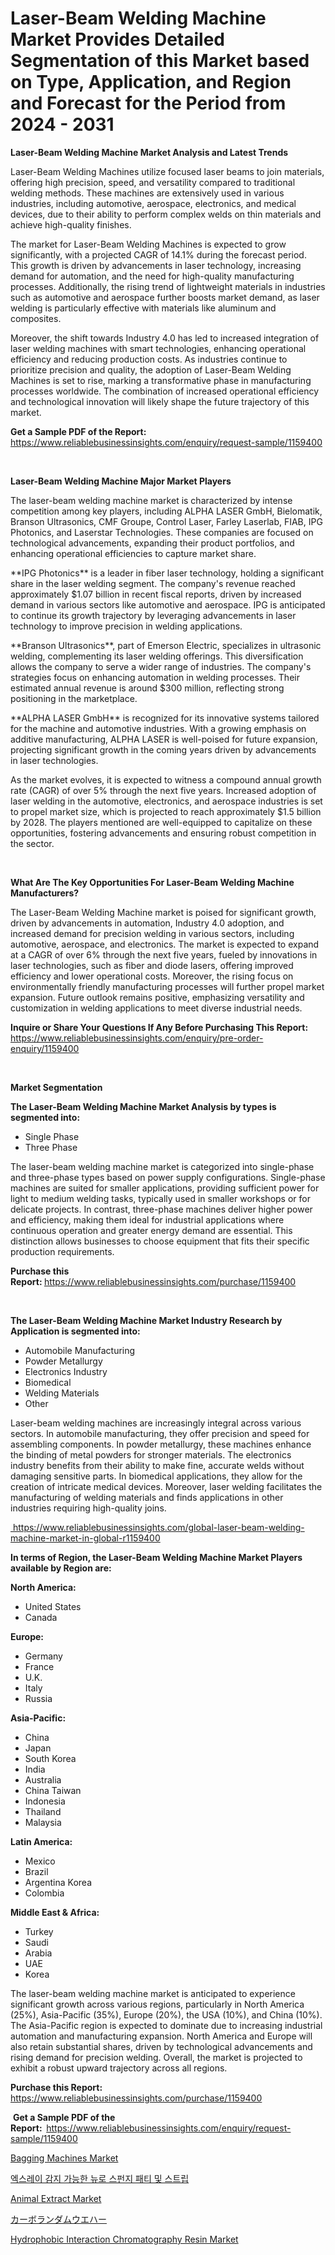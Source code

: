 <p><h1>Laser-Beam Welding Machine Market Provides Detailed Segmentation of this Market based on Type, Application, and Region and Forecast for the Period from 2024 - 2031</h1></p><p><strong>Laser-Beam Welding Machine Market Analysis and Latest Trends</strong></p>
<p><p>Laser-Beam Welding Machines utilize focused laser beams to join materials, offering high precision, speed, and versatility compared to traditional welding methods. These machines are extensively used in various industries, including automotive, aerospace, electronics, and medical devices, due to their ability to perform complex welds on thin materials and achieve high-quality finishes.</p><p>The market for Laser-Beam Welding Machines is expected to grow significantly, with a projected CAGR of 14.1% during the forecast period. This growth is driven by advancements in laser technology, increasing demand for automation, and the need for high-quality manufacturing processes. Additionally, the rising trend of lightweight materials in industries such as automotive and aerospace further boosts market demand, as laser welding is particularly effective with materials like aluminum and composites.</p><p>Moreover, the shift towards Industry 4.0 has led to increased integration of laser welding machines with smart technologies, enhancing operational efficiency and reducing production costs. As industries continue to prioritize precision and quality, the adoption of Laser-Beam Welding Machines is set to rise, marking a transformative phase in manufacturing processes worldwide. The combination of increased operational efficiency and technological innovation will likely shape the future trajectory of this market.</p></p>
<p><strong>Get a Sample PDF of the Report:&nbsp;</strong> <a href="https://www.reliablebusinessinsights.com/enquiry/request-sample/1159400">https://www.reliablebusinessinsights.com/enquiry/request-sample/1159400</a></p>
<p>&nbsp;</p>
<p><strong>Laser-Beam Welding Machine Major Market Players</strong></p>
<p><p>The laser-beam welding machine market is characterized by intense competition among key players, including ALPHA LASER GmbH, Bielomatik, Branson Ultrasonics, CMF Groupe, Control Laser, Farley Laserlab, FIAB, IPG Photonics, and Laserstar Technologies. These companies are focused on technological advancements, expanding their product portfolios, and enhancing operational efficiencies to capture market share.</p><p>**IPG Photonics** is a leader in fiber laser technology, holding a significant share in the laser welding segment. The company's revenue reached approximately $1.07 billion in recent fiscal reports, driven by increased demand in various sectors like automotive and aerospace. IPG is anticipated to continue its growth trajectory by leveraging advancements in laser technology to improve precision in welding applications.</p><p>**Branson Ultrasonics**, part of Emerson Electric, specializes in ultrasonic welding, complementing its laser welding offerings. This diversification allows the company to serve a wider range of industries. The company's strategies focus on enhancing automation in welding processes. Their estimated annual revenue is around $300 million, reflecting strong positioning in the marketplace.</p><p>**ALPHA LASER GmbH** is recognized for its innovative systems tailored for the machine and automotive industries. With a growing emphasis on additive manufacturing, ALPHA LASER is well-poised for future expansion, projecting significant growth in the coming years driven by advancements in laser technologies.</p><p>As the market evolves, it is expected to witness a compound annual growth rate (CAGR) of over 5% through the next five years. Increased adoption of laser welding in the automotive, electronics, and aerospace industries is set to propel market size, which is projected to reach approximately $1.5 billion by 2028. The players mentioned are well-equipped to capitalize on these opportunities, fostering advancements and ensuring robust competition in the sector.</p></p>
<p>&nbsp;</p>
<p><strong>What Are The Key Opportunities For Laser-Beam Welding Machine Manufacturers?</strong></p>
<p><p>The Laser-Beam Welding Machine market is poised for significant growth, driven by advancements in automation, Industry 4.0 adoption, and increased demand for precision welding in various sectors, including automotive, aerospace, and electronics. The market is expected to expand at a CAGR of over 6% through the next five years, fueled by innovations in laser technologies, such as fiber and diode lasers, offering improved efficiency and lower operational costs. Moreover, the rising focus on environmentally friendly manufacturing processes will further propel market expansion. Future outlook remains positive, emphasizing versatility and customization in welding applications to meet diverse industrial needs.</p></p>
<p><strong>Inquire or Share Your Questions If Any Before Purchasing This Report:</strong> <a href="https://www.reliablebusinessinsights.com/enquiry/pre-order-enquiry/1159400">https://www.reliablebusinessinsights.com/enquiry/pre-order-enquiry/1159400</a></p>
<p>&nbsp;</p>
<p><strong>Market Segmentation</strong></p>
<p><strong>The Laser-Beam Welding Machine Market Analysis by types is segmented into:</strong></p>
<p><ul><li>Single Phase</li><li>Three Phase</li></ul></p>
<p><p>The laser-beam welding machine market is categorized into single-phase and three-phase types based on power supply configurations. Single-phase machines are suited for smaller applications, providing sufficient power for light to medium welding tasks, typically used in smaller workshops or for delicate projects. In contrast, three-phase machines deliver higher power and efficiency, making them ideal for industrial applications where continuous operation and greater energy demand are essential. This distinction allows businesses to choose equipment that fits their specific production requirements.</p></p>
<p><strong>Purchase this Report:&nbsp;</strong><a href="https://www.reliablebusinessinsights.com/purchase/1159400">https://www.reliablebusinessinsights.com/purchase/1159400</a></p>
<p>&nbsp;</p>
<p><strong>The Laser-Beam Welding Machine Market Industry Research by Application is segmented into:</strong></p>
<p><ul><li>Automobile Manufacturing</li><li>Powder Metallurgy</li><li>Electronics Industry</li><li>Biomedical</li><li>Welding Materials</li><li>Other</li></ul></p>
<p><p>Laser-beam welding machines are increasingly integral across various sectors. In automobile manufacturing, they offer precision and speed for assembling components. In powder metallurgy, these machines enhance the binding of metal powders for stronger materials. The electronics industry benefits from their ability to make fine, accurate welds without damaging sensitive parts. In biomedical applications, they allow for the creation of intricate medical devices. Moreover, laser welding facilitates the manufacturing of welding materials and finds applications in other industries requiring high-quality joins.</p></p>
<p><a href="https://www.reliablebusinessinsights.com/global-laser-beam-welding-machine-market-in-global-r1159400">&nbsp;https://www.reliablebusinessinsights.com/global-laser-beam-welding-machine-market-in-global-r1159400</a></p>
<p><strong>In terms of Region, the Laser-Beam Welding Machine Market Players available by Region are:</strong></p>
<p>
    <p> <strong> North America: </strong>
        <ul>
            <li>United States</li>
            <li>Canada</li>
        </ul>
        </p> 
    <p> <strong> Europe: </strong>
        <ul>
            <li>Germany</li>
            <li>France</li>
            <li>U.K.</li>
            <li>Italy</li>
            <li>Russia</li>
        </ul>
        </p> 
    <p> <strong> Asia-Pacific: </strong>
        <ul>
            <li>China</li>
            <li>Japan</li>
            <li>South Korea</li>
            <li>India</li>
            <li>Australia</li>
            <li>China Taiwan</li>
            <li>Indonesia</li>
            <li>Thailand</li>
            <li>Malaysia</li>
        </ul>
        </p> 
    <p> <strong> Latin America: </strong>
        <ul>
            <li>Mexico</li>
            <li>Brazil</li>
            <li>Argentina Korea</li>
            <li>Colombia</li>
        </ul>
        </p> 
    <p> <strong> Middle East & Africa: </strong>
        <ul>
            <li>Turkey</li>
            <li>Saudi</li>
            <li>Arabia</li>
            <li>UAE</li>
            <li>Korea</li>
        </ul>
    </p>
    </p>
<p><p>The laser-beam welding machine market is anticipated to experience significant growth across various regions, particularly in North America (25%), Asia-Pacific (35%), Europe (20%), the USA (10%), and China (10%). The Asia-Pacific region is expected to dominate due to increasing industrial automation and manufacturing expansion. North America and Europe will also retain substantial shares, driven by technological advancements and rising demand for precision welding. Overall, the market is projected to exhibit a robust upward trajectory across all regions.</p></p>
<p><strong>Purchase this Report: </strong><a href="https://www.reliablebusinessinsights.com/purchase/1159400">https://www.reliablebusinessinsights.com/purchase/1159400</a></p>
<p>&nbsp;<strong>Get a Sample PDF of the Report:&nbsp;&nbsp;</strong><a href="https://www.reliablebusinessinsights.com/enquiry/request-sample/1159400">https://www.reliablebusinessinsights.com/enquiry/request-sample/1159400</a></p>
<p><strong></strong></p>
<p><p><a href="https://issuu.com/reportprime-2/docs/bagging-machines-market-size-2030.p_bd72cc0740a3d6">Bagging Machines Market</a></p><p><a href="https://medium.com/@brettweberrt8767765/x-ray-detectable-neuro-sponge-patties-and-strips-market-%EC%9D%98-%EA%B8%80%EB%A1%9C%EB%B2%8C-%EC%8B%9C%EC%9E%A5-%EA%B0%9C%EC%9A%94%EB%8A%94-%EC%A0%84-%EC%84%B8%EA%B3%84-%EB%B0%8F-%EC%A3%BC%EC%9A%94-%EC%8B%9C%EC%9E%A5%EC%9D%98-%EC%82%B0%EC%97%85%EC%97%90-%EC%98%81%ED%96%A5%EC%9D%84-%EB%AF%B8%EC%B9%98%EB%8A%94-%EC%A3%BC%EC%9A%94-dad3ff7e053e">엑스레이 감지 가능한 뉴로 스펀지 패티 및 스트립</a></p><p><a href="https://www.linkedin.com/pulse/what-current-future-prospects-animal-extract-market-analysis-v4qbc?trackingId=xMPg3Vc4Sc6DHziF9pIMXA%3D%3D">Animal Extract Market</a></p><p><a href="https://medium.com/@albanodra2000/carborundum-wafer-market-%E3%81%AF-%E3%82%B3%E3%82%B9%E3%83%88%E7%AE%A1%E7%90%86%E3%81%A8%E5%8A%B9%E7%8E%87%E5%90%91%E4%B8%8A%E3%82%92%E5%84%AA%E5%85%88%E3%81%97%E3%81%BE%E3%81%99-%E3%81%95%E3%82%89%E3%81%AB-%E5%A0%B1%E5%91%8A%E6%9B%B8%E3%81%AF%E5%B8%82%E5%A0%B4%E3%81%AE%E9%9C%80%E8%A6%81%E9%9D%A2%E3%81%A8%E4%BE%9B%E7%B5%A6%E9%9D%A2%E3%81%AE%E4%B8%A1%E6%96%B9%E3%82%92%E3%82%AB%E3%83%90%E3%83%BC%E3%81%97%E3%81%A6%E3%81%84%E3%81%BE%E3%81%99-carborundum-wafer-%E5%B8%82%E5%A0%B4%E3%81%AF-96ad5bf694cc">カーボランダムウエハー</a></p><p><a href="https://issuu.com/reportprime-2/docs/hydrophobic-interaction-chromatogra_995d3b8cd4071e">Hydrophobic Interaction Chromatography Resin Market</a></p></p>